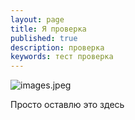 ```yaml
---
layout: page
title: Я проверка
published: true
description: проверка
keywords: тест проверка
---
```



![images.jpeg]({{site.baseurl}}/images.jpeg)

Просто оставлю это здесь 

